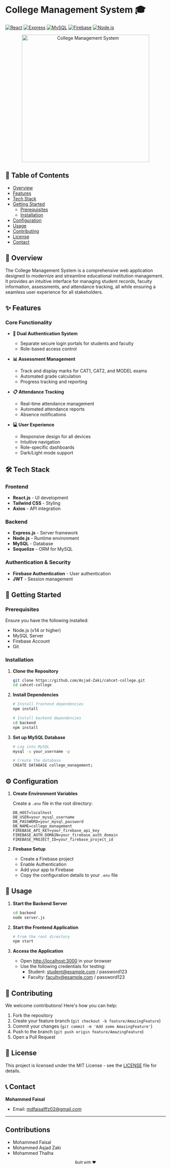 # College Management System 🎓

[![React](https://img.shields.io/badge/React-20232A?style=for-the-badge&logo=react&logoColor=61DAFB)](https://reactjs.org/)
[![Express](https://img.shields.io/badge/Express.js-404D59?style=for-the-badge)](https://expressjs.com/)
[![MySQL](https://img.shields.io/badge/MySQL-005C84?style=for-the-badge&logo=mysql&logoColor=white)](https://www.mysql.com/)
[![Firebase](https://img.shields.io/badge/Firebase-FFCA28?style=for-the-badge&logo=firebase&logoColor=black)](https://firebase.google.com/)
[![Node.js](https://img.shields.io/badge/Node.js-43853D?style=for-the-badge&logo=node.js&logoColor=white)](https://nodejs.org/)

<div align="center">
  <img src="https://user-images.githubusercontent.com/74038190/238353480-219bcc70-f5dc-466b-9a60-29653d8e8433.gif" alt="College Management System" width="400">
</div>

## 📑 Table of Contents
- [Overview](#overview)
- [Features](#features)
- [Tech Stack](#tech-stack)
- [Getting Started](#getting-started)
  - [Prerequisites](#prerequisites)
  - [Installation](#installation)
- [Configuration](#configuration)
- [Usage](#usage)
- [Contributing](#contributing)
- [License](#license)
- [Contact](#contact)

## 🌟 Overview

The College Management System is a comprehensive web application designed to modernize and streamline educational institution management. It provides an intuitive interface for managing student records, faculty information, assessments, and attendance tracking, all while ensuring a seamless user experience for all stakeholders.

## ✨ Features

### Core Functionality
- **🔐 Dual Authentication System**
  - Separate secure login portals for students and faculty
  - Role-based access control
  
- **📊 Assessment Management**
  - Track and display marks for CAT1, CAT2, and MODEL exams
  - Automated grade calculation
  - Progress tracking and reporting
  
- **📋 Attendance Tracking**
  - Real-time attendance management
  - Automated attendance reports
  - Absence notifications
  
- **💻 User Experience**
  - Responsive design for all devices
  - Intuitive navigation
  - Role-specific dashboards
  - Dark/Light mode support

## 🛠️ Tech Stack

### Frontend
- **React.js** - UI development
- **Tailwind CSS** - Styling
- **Axios** - API integration

### Backend
- **Express.js** - Server framework
- **Node.js** - Runtime environment
- **MySQL** - Database
- **Sequelize** - ORM for MySQL

### Authentication & Security
- **Firebase Authentication** - User authentication
- **JWT** - Session management

## 🚀 Getting Started

### Prerequisites

Ensure you have the following installed:
- Node.js (v14 or higher)
- MySQL Server
- Firebase Account
- Git

### Installation

1. **Clone the Repository**
   ```bash
   git clone https://github.com/Asjad-Zaki/cahcet-college.git
   cd cahcet-college
   ```

2. **Install Dependencies**
   ```bash
   # Install frontend dependencies
   npm install

   # Install backend dependencies
   cd backend
   npm install
   ```

3. **Set up MySQL Database**
   ```bash
   # Log into MySQL
   mysql -u your_username -p

   # Create the database
   CREATE DATABASE college_management;
   ```

## ⚙️ Configuration

1. **Create Environment Variables**
   
   Create a `.env` file in the root directory:
   ```env
   DB_HOST=localhost
   DB_USER=your_mysql_username
   DB_PASSWORD=your_mysql_password
   DB_NAME=college_management
   FIREBASE_API_KEY=your_firebase_api_key
   FIREBASE_AUTH_DOMAIN=your_firebase_auth_domain
   FIREBASE_PROJECT_ID=your_firebase_project_id
   ```

2. **Firebase Setup**
   - Create a Firebase project
   - Enable Authentication
   - Add your app to Firebase
   - Copy the configuration details to your `.env` file

## 📱 Usage

1. **Start the Backend Server**
   ```bash
   cd backend
   node server.js
   ```

2. **Start the Frontend Application**
   ```bash
   # From the root directory
   npm start
   ```

3. **Access the Application**
   - Open [http://localhost:3000](http://localhost:3000) in your browser
   - Use the following credentials for testing:
     - Student: student@example.com / password123
     - Faculty: faculty@example.com / password123

## 🤝 Contributing

We welcome contributions! Here's how you can help:

1. Fork the repository
2. Create your feature branch (`git checkout -b feature/AmazingFeature`)
3. Commit your changes (`git commit -m 'Add some AmazingFeature'`)
4. Push to the branch (`git push origin feature/AmazingFeature`)
5. Open a Pull Request

## 📄 License

This project is licensed under the MIT License - see the [LICENSE](LICENSE) file for details.

## 📞 Contact

**Mohammed Faisal**
- Email: [mdfaisalffz02@gmail.com](mailto:mdfaisalffz02@gmail.com)

---
## Contributions

- Mohammed Faisal
- Mohammed Asjad Zaki
- Mohammed Thalha
<div align="center">
  <sub>Built with ❤️</sub>
</div>
